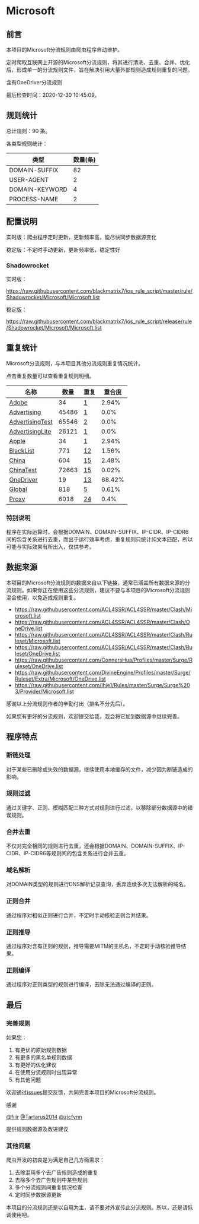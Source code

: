 # Microsoft

## 前言

本项目的Microsoft分流规则由爬虫程序自动维护。

定时爬取互联网上开源的Microsoft分流规则，将其进行清洗、去重、合并、优化后，形成单一的分流规则文件，旨在解决引用大量外部规则造成规则重复的问题。

含有OneDriver分流规则



最后检查时间：2020-12-30 10:45:09。

## 规则统计

总计规则：90 条。

各类型规则统计：

| 类型 | 数量(条) |
| ---- | ---- |
| DOMAIN-SUFFIX | 82 |
| USER-AGENT | 2 |
| DOMAIN-KEYWORD | 4 |
| PROCESS-NAME | 2 |
## 配置说明

实时版：爬虫程序定时更新，更新频率高，能尽快同步数据源变化

稳定版：不定时手动更新，更新频率低，稳定性好

### Shadowrocket 
实时版：

https://raw.githubusercontent.com/blackmatrix7/ios_rule_script/master/rule/Shadowrocket/Microsoft/Microsoft.list

稳定版：

https://raw.githubusercontent.com/blackmatrix7/ios_rule_script/release/rule/Shadowrocket/Microsoft/Microsoft.list

## 重复统计

Microsoft分流规则，与本项目其他分流规则重复情况统计。

点击重复数量可以查看重复规则明细。

| 名称 | 数量 | 重复 | 重合度 |
| ---- | ---- | ---- | ------ |
|  [Adobe](https://github.com/blackmatrix7/ios_rule_script/tree/master/rule/Shadowrocket/Adobe)    | 34   | [1](https://raw.githubusercontent.com/blackmatrix7/ios_rule_script/master/rule/Shadowrocket/Microsoft/Microsoft_Repeat.list)   |   2.94% |
|  [Advertising](https://github.com/blackmatrix7/ios_rule_script/tree/master/rule/Shadowrocket/Advertising)    | 45486   | [1](https://raw.githubusercontent.com/blackmatrix7/ios_rule_script/master/rule/Shadowrocket/Microsoft/Microsoft_Repeat.list)   |   0.0% |
|  [AdvertisingTest](https://github.com/blackmatrix7/ios_rule_script/tree/master/rule/Shadowrocket/AdvertisingTest)    | 65546   | [2](https://raw.githubusercontent.com/blackmatrix7/ios_rule_script/master/rule/Shadowrocket/Microsoft/Microsoft_Repeat.list)   |   0.0% |
|  [AdvertisingLite](https://github.com/blackmatrix7/ios_rule_script/tree/master/rule/Shadowrocket/AdvertisingLite)    | 26121   | [1](https://raw.githubusercontent.com/blackmatrix7/ios_rule_script/master/rule/Shadowrocket/Microsoft/Microsoft_Repeat.list)   |   0.0% |
|  [Apple](https://github.com/blackmatrix7/ios_rule_script/tree/master/rule/Shadowrocket/Apple)    | 34   | [1](https://raw.githubusercontent.com/blackmatrix7/ios_rule_script/master/rule/Shadowrocket/Microsoft/Microsoft_Repeat.list)   |   2.94% |
|  [BlackList](https://github.com/blackmatrix7/ios_rule_script/tree/master/rule/Shadowrocket/BlackList)    | 771   | [12](https://raw.githubusercontent.com/blackmatrix7/ios_rule_script/master/rule/Shadowrocket/Microsoft/Microsoft_Repeat.list)   |   1.56% |
|  [China](https://github.com/blackmatrix7/ios_rule_script/tree/master/rule/Shadowrocket/China)    | 604   | [15](https://raw.githubusercontent.com/blackmatrix7/ios_rule_script/master/rule/Shadowrocket/Microsoft/Microsoft_Repeat.list)   |   2.48% |
|  [ChinaTest](https://github.com/blackmatrix7/ios_rule_script/tree/master/rule/Shadowrocket/ChinaTest)    | 72663   | [15](https://raw.githubusercontent.com/blackmatrix7/ios_rule_script/master/rule/Shadowrocket/Microsoft/Microsoft_Repeat.list)   |   0.02% |
|  [OneDriver](https://github.com/blackmatrix7/ios_rule_script/tree/master/rule/Shadowrocket/OneDriver)    | 19   | [13](https://raw.githubusercontent.com/blackmatrix7/ios_rule_script/master/rule/Shadowrocket/Microsoft/Microsoft_Repeat.list)   |   68.42% |
|  [Global](https://github.com/blackmatrix7/ios_rule_script/tree/master/rule/Shadowrocket/Global)    | 818   | [5](https://raw.githubusercontent.com/blackmatrix7/ios_rule_script/master/rule/Shadowrocket/Microsoft/Microsoft_Repeat.list)   |   0.61% |
|  [Proxy](https://github.com/blackmatrix7/ios_rule_script/tree/master/rule/Shadowrocket/Proxy)    | 6018   | [24](https://raw.githubusercontent.com/blackmatrix7/ios_rule_script/master/rule/Shadowrocket/Microsoft/Microsoft_Repeat.list)   |   0.4% |
### 特别说明
程序在实际运算时，会根据DOMAIN、DOMAIN-SUFFIX、IP-CIDR、IP-CIDR6间的包含关系进行去重，而出于运行效率考虑，重复规则只统计纯文本匹配，所以可能与实际效果有所出入，仅供参考。

## 数据来源

本项目的Microsoft分流规则的数据来自以下链接，通常已涵盖所有数据来源的分流规则。如果你正在使用这些分流规则，建议不要与本项目的Microsoft分流规则混合使用，以免造成规则重复。

- https://raw.githubusercontent.com/ACL4SSR/ACL4SSR/master/Clash/Microsoft.list
- https://raw.githubusercontent.com/ACL4SSR/ACL4SSR/master/Clash/OneDrive.list
- https://raw.githubusercontent.com/ACL4SSR/ACL4SSR/master/Clash/Ruleset/Microsoft.list
- https://raw.githubusercontent.com/ACL4SSR/ACL4SSR/master/Clash/Ruleset/OneDrive.list
- https://raw.githubusercontent.com/ConnersHua/Profiles/master/Surge/Ruleset/OneDrive.list
- https://raw.githubusercontent.com/DivineEngine/Profiles/master/Surge/Ruleset/Extra/Microsoft/OneDrive.list
- https://raw.githubusercontent.com/lhie1/Rules/master/Surge/Surge%203/Provider/Microsoft.list


感谢以上分流规则作者的辛勤付出（排名不分先后）。

如果您有更好的分流规则，欢迎提交给我，我会将它加到数据源中继续完善。

## 程序特点

### 断链处理

对于某些已删除或失效的数据源，继续使用本地缓存的文件，减少因为断链造成的影响。

### 规则过滤

通过关键字、正则、模糊匹配三种方式对规则进行过滤，以移除部分数据源中的错误规则。

### 合并去重

不仅对完全相同的规则进行去重，还会根据DOMAIN、DOMAIN-SUFFIX、IP-CIDR、IP-CIDR6等规则间的包含关系进行合并去重。

### 域名解析

对DOMAIN类型的规则进行DNS解析记录查询，丢弃连续多次无法解析的域名。

### 正则合并

通过程序对相似正则进行合并，不定时手动核验正则合并结果。

### 正则推导

通过程序对含有正则的规则，推导需要MITM的主机名，不定时手动核验推导结果。

### 正则编译

通过程序对正则类型的规则进行编译，去除无法通过编译的正则。

## 最后

### 完善规则

如果您：

1. 有更优的原始规则数据
2. 有更多的黑名单规则数据
3. 有更好的优化建议
4. 在使用分流规则时出现异常
5. 有其他问题

欢迎通过[issues](https://github.com/blackmatrix7/ios_rule_script/issues/new)提交反馈，共同完善本项目的Microsoft分流规则。

感谢

[@fiiir](https://github.com/fiiir) [@Tartarus2014](https://github.com/Tartarus2014) [@zjcfynn](https://github.com/zjcfynn) 

提供规则数据源及改进建议

### 其他问题

爬虫开发的初衷是为满足自己几方面需求：

1. 去除混用多个去广告规则造成的重复
2. 去除多个去广告规则中某些规则
3. 多个分流规则间重复情况检查
4. 定时同步数据源更新

本项目的分流规则还是以自用为主，请不要对外宣传此分流规则。所以，还是请低调使用吧。